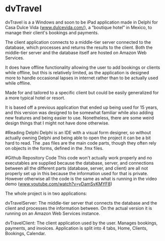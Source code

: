 # dvTravel
dvTravel is a a Windows and soon to be iPad application made in Delphi for Casa Dulce Vida (www.dulcevida.com/), a “boutique hotel” in Mexico, to manage their client's bookings and payments.

The client application connects to a middle-tier server connected to the database, which processes and returns the results to the client. Both the middle-tier server and the database itself are hosted on Amazon Web Services.

It does have offline functionality allowing the user to add bookings or clients while offline, but this is relatively limited, as the application is designed more to handle occasional lapses in internet rather than to be actually used while offline.

Made for and tailored to a specific client but could be easily generalized for a more typical hotel or resort.

It is based off a previous application that ended up being used for 15 years, and this version was designed to be somewhat familiar while also adding new features and being easier to use. Nonetheless, there are some weird design things that I might not have done otherwise.

#Reading Delphi
Delphi is an IDE with a visual form designer, so without actually owning Delphi and being able to open the project it can be a bit hard to read.
The .pas files are the main code parts, though they often rely on objects in the forms, defined in the .fmx files.

#Github Repository Code
This code won't actually work properly and no executables are supplied because the database, server, and connections between all the different parts (database, server, and client) are all not properly set up in this because the information used for that is private. However otherwise all the code is the same as what is running in the video demo (www.youtube.com/watch?v=yDamSvKMYF8)

The whole project is in two applications:

dvTravelServer: The middle-tier server that connects the database and the client and processes the information between. On the actual version it is running on an Amazon Web Services instance.

dvTravelClient: The client application used by the user. Manages bookings, payments, and invoices. Application is split into 4 tabs, Home, Clients, Bookings, Calendar.	
